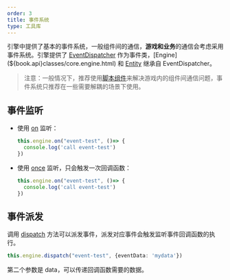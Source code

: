 ```yaml
---
order: 3
title: 事件系统
type: 工具库
---
```


引擎中提供了基本的事件系统，一般组件间的通信，**游戏和业务**的通信会考虑采用事件系统。引擎提供了 [EventDispatcher](${book.api}classes/core.eventdispatcher.html) 作为事件类，[Engine](${book.api}classes/core.engine.html) 和 [Entity](${book.api}classes/core.entity.html) 继承自 EventDispatcher。

> 注意：一般情况下，推荐使用[脚本组件](${book.manual}component/script)来解决游戏内的组件间通信问题，事件系统只推荐在一些需要解耦的场景下使用。

## 事件监听

- 使用 [on](${book.api}classes/core.eventdispatcher.html#on) 监听：

  ```typescript
  this.engine.on("event-test", ()=> {
    console.log('call event-test')
  })
  ```

- 使用 [once](${book.api}classes/core.eventdispatcher.html#once) 监听，只会触发一次回调函数：

  ```typescript
  this.engine.on("event-test", ()=> {
    console.log('call event-test')
  })
  ```

## 事件派发

调用 [dispatch](${book.api}classes/core.eventdispatcher.html#dispatch) 方法可以派发事件，派发对应事件会触发监听事件回调函数的执行。

```typescript
this.engine.dispatch("event-test", {eventData: 'mydata'})
```

第二个参数是 data，可以传递回调函数需要的数据。